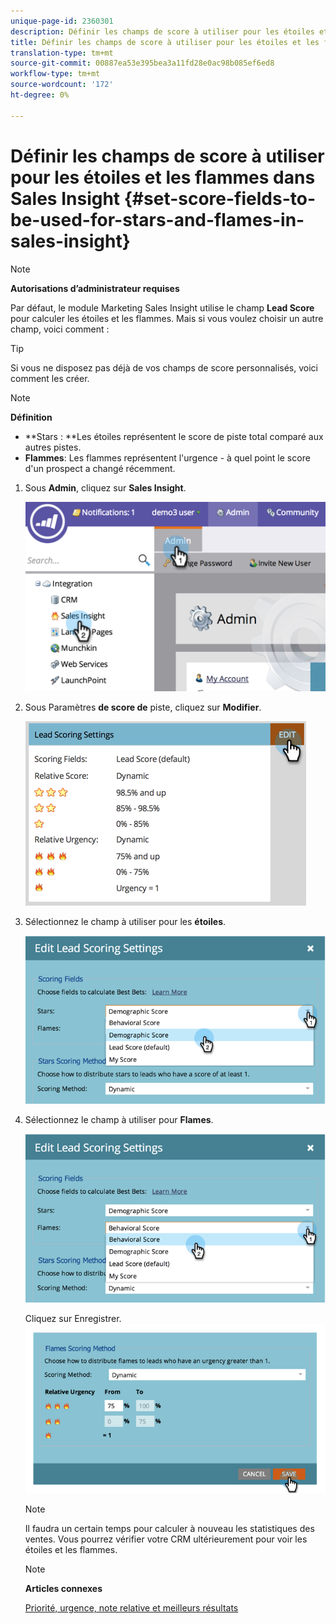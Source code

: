 ```yaml
---
unique-page-id: 2360301
description: Définir les champs de score à utiliser pour les étoiles et les flammes dans Sales Insight - Marketo Docs - Documentation sur le produit
title: Définir les champs de score à utiliser pour les étoiles et les flammes dans Sales Insight
translation-type: tm+mt
source-git-commit: 00887ea53e395bea3a11fd28e0ac98b085ef6ed8
workflow-type: tm+mt
source-wordcount: '172'
ht-degree: 0%

---
```



# Définir les champs de score à utiliser pour les étoiles et les flammes dans Sales Insight {#set-score-fields-to-be-used-for-stars-and-flames-in-sales-insight}

>[!NOTE]
>
>**Autorisations d’administrateur requises**

Par défaut, le module Marketing Sales Insight utilise le champ **Lead Score** pour calculer les étoiles et les flammes. Mais si vous voulez choisir un autre champ, voici comment :

>[!TIP]
>
>Si vous ne disposez pas déjà de vos champs de score personnalisés, voici comment les [](../../../../../product-docs/administration/field-management/create-a-custom-field-in-marketo.md)créer.

>[!NOTE]
>
>**Définition**
>
>* **Stars : **Les étoiles représentent le score de piste total comparé aux autres pistes.
>* **Flammes**: Les flammes représentent l&#39;urgence - à quel point le score d&#39;un prospect a changé récemment.

>



1. Sous **Admin**, cliquez sur **Sales Insight**.

   ![](assets/image2014-9-16-13-3a27-3a19.png)

1. Sous Paramètres **de score de** piste, cliquez sur **Modifier**.

   ![](assets/image2014-9-16-13-3a27-3a33.png)

1. Sélectionnez le champ à utiliser pour les **étoiles**.

   ![](assets/image2014-9-16-13-3a27-3a45.png)

1. Sélectionnez le champ à utiliser pour **Flames**.

   ![](assets/image2014-9-16-13-3a28-3a1.png)

   Cliquez sur Enregistrer.
   ![](assets/image2014-9-16-13-3a28-3a18.png)

   >[!NOTE]
   >
   >Il faudra un certain temps pour calculer à nouveau les statistiques des ventes. Vous pourrez vérifier votre CRM ultérieurement pour voir les étoiles et les flammes.

   >[!NOTE]
   >
   >**Articles connexes**
   >
   >
   >[Priorité, urgence, note relative et meilleurs résultats](priority-urgency-relative-score-and-best-bets.md)

